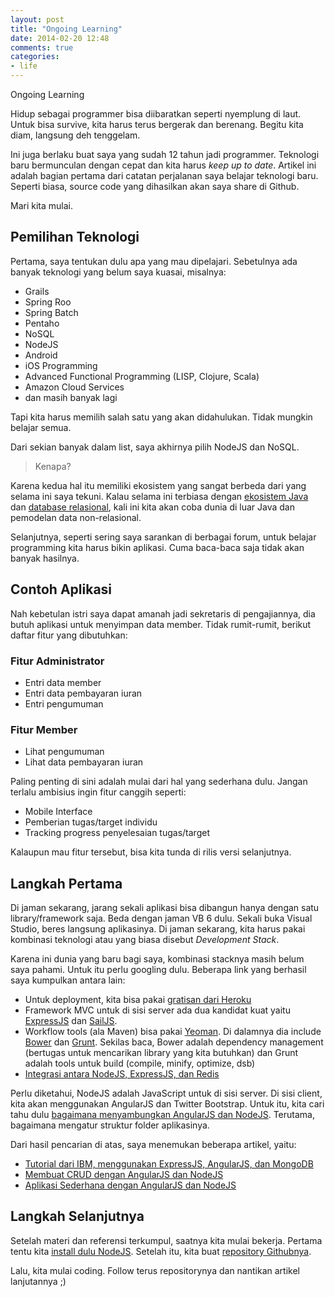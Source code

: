 ```yaml
---
layout: post
title: "Ongoing Learning"
date: 2014-02-20 12:48
comments: true
categories: 
- life
---
```


Ongoing Learning

Hidup sebagai programmer bisa diibaratkan seperti nyemplung di laut. Untuk bisa survive, kita harus terus bergerak dan berenang. Begitu kita diam, langsung deh tenggelam.

Ini juga berlaku buat saya yang sudah 12 tahun jadi programmer. Teknologi baru bermunculan dengan cepat dan kita harus _keep up to date_. Artikel ini adalah bagian pertama dari catatan perjalanan saya belajar teknologi baru. Seperti biasa, source code yang dihasilkan akan saya share di Github.

Mari kita mulai.

<!--more-->

## Pemilihan Teknologi ##

Pertama, saya tentukan dulu apa yang mau dipelajari. Sebetulnya ada banyak teknologi yang belum saya kuasai, misalnya:

* Grails
* Spring Roo
* Spring Batch
* Pentaho
* NoSQL
* NodeJS
* Android
* iOS Programming
* Advanced Functional Programming (LISP, Clojure, Scala)
* Amazon Cloud Services
* dan masih banyak lagi

Tapi kita harus memilih salah satu yang akan didahulukan. Tidak mungkin belajar semua.

Dari sekian banyak dalam list, saya akhirnya pilih NodeJS dan NoSQL.

> Kenapa?

Karena kedua hal itu memiliki ekosistem yang sangat berbeda dari yang selama ini saya tekuni. Kalau selama ini terbiasa dengan [ekosistem Java](http://software.endy.muhardin.com/java/development-stack-2014/) dan [database relasional](http://software.endy.muhardin.com/java/konfigurasi-koneksi-database-dengan-spring/), kali ini kita akan coba dunia di luar Java dan pemodelan data non-relasional.

Selanjutnya, seperti sering saya sarankan di berbagai forum, untuk belajar programming kita harus bikin aplikasi. Cuma baca-baca saja tidak akan banyak hasilnya.

## Contoh Aplikasi ##

Nah kebetulan istri saya dapat amanah jadi sekretaris di pengajiannya, dia butuh aplikasi untuk menyimpan data member. Tidak rumit-rumit, berikut daftar fitur yang dibutuhkan:

### Fitur Administrator ###

* Entri data member
* Entri data pembayaran iuran
* Entri pengumuman

### Fitur Member ###

* Lihat pengumuman
* Lihat data pembayaran iuran

Paling penting di sini adalah mulai dari hal yang sederhana dulu. Jangan terlalu ambisius ingin fitur canggih seperti:

* Mobile Interface
* Pemberian tugas/target individu
* Tracking progress penyelesaian tugas/target

Kalaupun mau fitur tersebut, bisa kita tunda di rilis versi selanjutnya.


## Langkah Pertama ##

Di jaman sekarang, jarang sekali aplikasi bisa dibangun hanya dengan satu library/framework saja. Beda dengan jaman VB 6 dulu. Sekali buka Visual Studio, beres langsung aplikasinya. Di jaman sekarang, kita harus pakai kombinasi teknologi atau yang biasa disebut _Development Stack_.

Karena ini dunia yang baru bagi saya, kombinasi stacknya masih belum saya pahami. Untuk itu perlu googling dulu. Beberapa link yang berhasil saya kumpulkan antara lain:

* Untuk deployment, kita bisa pakai [gratisan dari Heroku](https://devcenter.heroku.com/articles/getting-started-with-nodejs)
* Framework MVC untuk di sisi server ada dua kandidat kuat yaitu [ExpressJS](http://expressjs.com/) dan [SailJS](http://sailsjs.org/#!documentation).
* Workflow tools (ala Maven) bisa pakai [Yeoman](http://yeoman.io/). Di dalamnya dia include [Bower](http://bower.io/) dan [Grunt](http://gruntjs.com/). Sekilas baca, Bower adalah dependency management (bertugas untuk mencarikan library yang kita butuhkan) dan Grunt adalah tools untuk build (compile, minify, optimize, dsb)
* [Integrasi antara NodeJS, ExpressJS, dan Redis](http://blog.modulus.io/nodejs-and-express-sessions)

Perlu diketahui, NodeJS adalah JavaScript untuk di sisi server. Di sisi client, kita akan menggunakan AngularJS dan Twitter Bootstrap. Untuk itu, kita cari tahu dulu [bagaimana menyambungkan AngularJS dan NodeJS](https://www.google.com/search?q=sample+application+nodejs+angularjs). Terutama, bagaimana mengatur struktur folder aplikasinya.

Dari hasil pencarian di atas, saya menemukan beberapa artikel, yaitu:

* [Tutorial dari IBM, menggunakan ExpressJS, AngularJS, dan MongoDB](http://www.ibm.com/developerworks/library/wa-nodejs-polling-app/)
* [Membuat CRUD dengan AngularJS dan NodeJS](https://www.twilio.com/blog/2013/12/votr-part-5-angularjs-crud-restful-apis.html)
* [Aplikasi Sederhana dengan AngularJS dan NodeJS](http://bardevblog.wordpress.com/2013/08/14/understanding-angularjs-simple-example/)

## Langkah Selanjutnya ##

Setelah materi dan referensi terkumpul, saatnya kita mulai bekerja. Pertama tentu kita [install dulu NodeJS](http://askubuntu.com/a/83290). Setelah itu, kita buat [repository Githubnya](https://github.com/endymuhardin/aplikasi-membership).

Lalu, kita mulai coding. Follow terus repositorynya dan nantikan artikel lanjutannya ;)

